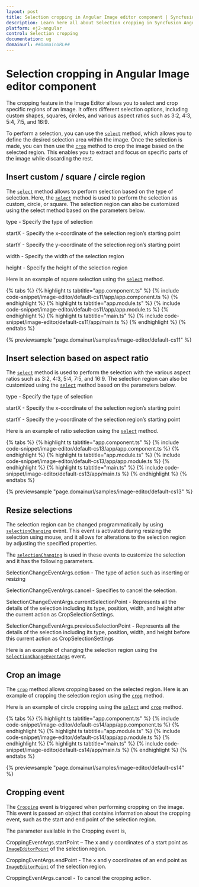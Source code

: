 ```yaml
---
layout: post
title: Selection cropping in Angular Image editor component | Syncfusion
description: Learn here all about Selection cropping in Syncfusion Angular Image editor component of Syncfusion Essential JS 2 and more.
platform: ej2-angular
control: Selection cropping 
documentation: ug
domainurl: ##DomainURL##
---
```


# Selection cropping in Angular Image editor component

The cropping feature in the Image Editor allows you to select and crop specific regions of an image. It offers different selection options, including custom shapes, squares, circles, and various aspect ratios such as 3:2, 4:3, 5:4, 7:5, and 16:9. 

To perform a selection, you can use the [`select`](https://ej2.syncfusion.com/angular/documentation/api/image-editor/#select) method, which allows you to define the desired selection area within the image. Once the selection is made, you can then use the [`crop`](https://helpej2.syncfusion.com/angular/documentation/api/image-editor/#crop) method to crop the image based on the selected region. This enables you to extract and focus on specific parts of the image while discarding the rest.

## Insert custom / square / circle region 

The [`select`](https://ej2.syncfusion.com/angular/documentation/api/image-editor/#select) method allows to perform selection based on the type of selection. Here, the [`select`](https://ej2.syncfusion.com/angular/documentation/api/image-editor/#select) method is used to perform the selection as custom, circle, or square. The selection region can also be customized using the select method based on the parameters below. 

type - Specify the type of selection 

startX - Specify the x-coordinate of the selection region’s starting point 

startY - Specify the y-coordinate of the selection region’s starting point 

width - Specify the width of the selection region 

height - Specify the height of the selection region 

Here is an example of square selection using the [`select`](https://ej2.syncfusion.com/angular/documentation/api/image-editor/#select) method.   

{% tabs %}
{% highlight ts tabtitle="app.component.ts" %}
{% include code-snippet/image-editor/default-cs11/app/app.component.ts %}
{% endhighlight %}
{% highlight ts tabtitle="app.module.ts" %}
{% include code-snippet/image-editor/default-cs11/app/app.module.ts %}
{% endhighlight %}
{% highlight ts tabtitle="main.ts" %}
{% include code-snippet/image-editor/default-cs11/app/main.ts %}
{% endhighlight %}
{% endtabs %}
  
{% previewsample "page.domainurl/samples/image-editor/default-cs11" %}

## Insert selection based on aspect ratio 

The [`select`](https://ej2.syncfusion.com/angular/documentation/api/image-editor/#select) method is used to perform the selection with the various aspect ratios such as 3:2, 4:3, 5:4, 7:5, and 16:9. The selection region can also be customized using the [`select`](https://ej2.syncfusion.com/angular/documentation/api/image-editor/#select) method based on the parameters below. 

type - Specify the type of selection 

startX - Specify the x-coordinate of the selection region’s starting point 

startY - Specify the y-coordinate of the selection region’s starting point 

Here is an example of ratio selection using the [`select`](https://ej2.syncfusion.com/angular/documentation/api/image-editor/#select) method.

{% tabs %}
{% highlight ts tabtitle="app.component.ts" %}
{% include code-snippet/image-editor/default-cs13/app/app.component.ts %}
{% endhighlight %}
{% highlight ts tabtitle="app.module.ts" %}
{% include code-snippet/image-editor/default-cs13/app/app.module.ts %}
{% endhighlight %}
{% highlight ts tabtitle="main.ts" %}
{% include code-snippet/image-editor/default-cs13/app/main.ts %}
{% endhighlight %}
{% endtabs %}
  
{% previewsample "page.domainurl/samples/image-editor/default-cs13" %}

## Resize selections 

The selection region can be changed programmatically by using [`selectionChanging`](https://ej2.syncfusion.com/angular/documentation/api/image-editor/#selectionchanging) event. This event is activated during resizing the selection using mouse, and it allows for alterations to the selection region by adjusting the specified properties. 

The [`selectionChanging`](https://ej2.syncfusion.com/angular/documentation/api/image-editor/#selectionchanging) is used in these events to customize the selection and it has the following parameters. 

SelectionChangeEventArgs.cction - The type of action such as inserting or resizing 

SelectionChangeEventArgs.cancel - Specifies to cancel the selection. 

SelectionChangeEventArgs.currentSelectionPoint - Represents all the details of the selection including its type, position, width, and height after the current action as CropSelectionSettings. 

SelectionChangeEventArgs.previousSelectionPoint - Represents all the details of the selection including its type, position, width, and height before this current action as CropSelectionSettings 

Here is an example of changing the selection region using the [`SelectionChangeEventArgs`](https://ej2.syncfusion.com/angular/documentation/api/image-editor/selectionChangeEventArgs/) event.

## Crop an image 

The [`crop`](https://ej2.syncfusion.com/angular/documentation/api/image-editor/#crop) method allows cropping based on the selected region. Here is an example of cropping the selection region using the [`crop`](https://ej2.syncfusion.com/angular/documentation/api/image-editor/#crop) method. 

Here is an example of circle cropping using the [`select`](https://ej2.syncfusion.com/angular/documentation/api/image-editor/#select) and [`crop`](https://ej2.syncfusion.com/angular/documentation/api/image-editor/#crop) method.


{% tabs %}
{% highlight ts tabtitle="app.component.ts" %}
{% include code-snippet/image-editor/default-cs14/app/app.component.ts %}
{% endhighlight %}
{% highlight ts tabtitle="app.module.ts" %}
{% include code-snippet/image-editor/default-cs14/app/app.module.ts %}
{% endhighlight %}
{% highlight ts tabtitle="main.ts" %}
{% include code-snippet/image-editor/default-cs14/app/main.ts %}
{% endhighlight %}
{% endtabs %}
  
{% previewsample "page.domainurl/samples/image-editor/default-cs14" %}

## Cropping event 

The [`Cropping`](https://ej2.syncfusion.com/angular/documentation/api/image-editor/#croppingevent) event is triggered when performing cropping on the image. This event is passed an object that contains information about the cropping event, such as the start and end point of the selection region. 

The parameter available in the Cropping event is, 

CroppingEventArgs.startPoint – The x and y coordinates of a start point as [`ImageEditorPoint`](https://ej2.syncfusion.com/angular/documentation/api/image-editor/#imageeditorpoint) of the selection region. 

CroppingEventArgs.endPoint - The x and y coordinates of an end point as [`ImageEditorPoint`](https://ej2.syncfusion.com/angular/documentation/api/image-editor/#imageeditorpoint) of the selection region. 

CroppingEventArgs.cancel - To cancel the cropping action. 
